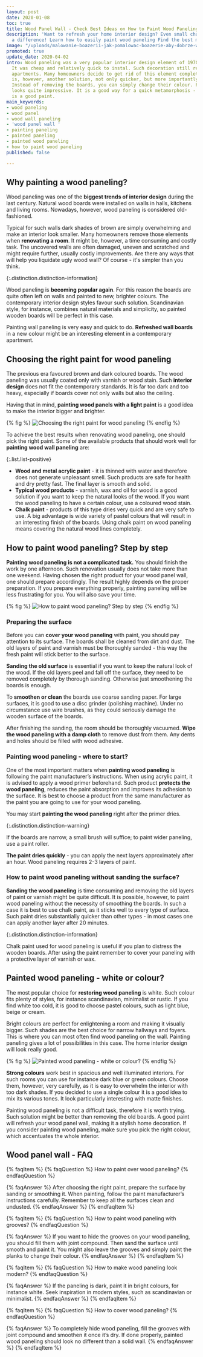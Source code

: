 ```yaml
---
layout: post
date: 2020-01-08
toc: true
title: Wood Panel Wall - Check Best Ideas on How to Paint Wood Paneling
description: 'Want to refresh your home interior design? Even small changes can make
  a difference! Learn how to easily paint wood paneling Find the best method! '
image: "/uploads/malowanie-boazerii-jak-pomalowac-boazerie-aby-dobrze-wygladala.jpg"
promoted: true
update_date: 2020-04-02
intro: Wood paneling was a very popular interior design element of 1970s and 1980s.
  It was cheap and relatively quick to instal. Such decoration still remains in many
  apartments. Many homeowners decide to get rid of this element completely. There
  is, however, another solution, not only quicker, but more importantly - less expensive.
  Instead of removing the boards, you can simply change their colour. Painted paneling
  looks quite impressive. It is a good way for a quick metamorphosis - all you need
  is a good paint.
main_keywords:
- wood paneling
- wood panel
- wood wall paneling
- 'wood panel wall '
- painting paneling
- painted paneling
- painted wood paneling
- how to paint wood paneling
published: false

---
```

## Why painting a wood paneling?

Wood paneling was one of the **biggest trends of interior design** during the last century. Natural wood boards were installed on walls in halls, kitchens and living rooms. Nowadays, however, wood paneling is considered old-fashioned.

Typical for such walls dark shades of brown are simply overwhelming and make an interior look smaller. Many homeowners remove those elements when **renovating a room**. It might be, however, a time consuming and costly task. The uncovered walls are often damaged, uneven and scratched and might require further, usually costly improvements. Are there any ways that will help you liquidate ugly wood wall? Of course - it's simpler than you think.

{:.distinction.distinction-information}

Wood paneling is **becoming popular again**. For this reason the boards are quite often left on walls and painted to new, brighter colours. The contemporary interior design styles favour such solution. Scandinavian style, for instance, combines natural materials and simplicity, so painted wooden boards will be perfect in this case.

Painting wall paneling is very easy and quick to do. **Refreshed wall boards** in a new colour might be an interesting element in a contemporary apartment.

## Choosing the right paint for wood paneling

The previous era favoured brown and dark coloured boards. The wood paneling was usually coated only with varnish or wood stain. Such **interior design** does not fit the contemporary standards. It is far too dark and too heavy, especially if boards cover not only walls but also the ceiling.

Having that in mind, **painting wood panels with a light paint** is a good idea to make the interior bigger and brighter.

{% fig %}
![Choosing the right paint for wood paneling](/uploads/odpowiednia-farba-do-boazerii-to-podstawa.jpg "Choosing the right paint for wood paneling")
{% endfig %}

To achieve the best results when renovating wood paneling, one should pick the right paint. Some of the available products that should work well for **painting wood wall paneling** are:

{:.list.list-positive}

* **Wood and metal acrylic paint** - it is thinned with water and therefore does not generate unpleasant smell. Such products are safe for health and dry pretty fast. The final layer is smooth and solid.
* **Typical wood products** - varnish, wax and oil for wood is a good solution if you want to keep the natural looks of the wood. If you want the wood paneling to have a certain colour, use a coloured wood stain.
* **Chalk paint** - products of this type dries very quick and are very safe to use. A big advantage is wide variety of pastel colours that will result in an interesting finish of the boards. Using chalk paint on wood paneling means covering the natural wood lines completely.

## How to paint wood paneling? Step by step

**Painting wood paneling is not a complicated task.** You should finish the work by one afternoon. Such renovation usually does not take more than one weekend. Having chosen the right product for your wood panel wall, one should prepare accordingly. The result highly depends on the proper preparation. If you prepare everything properly, painting paneling will be less frustrating for you. You will also save your time.

{% fig %}
![How to paint wood paneling? Step by step](/uploads/jak-pomalowac-boazerie-krok-po-kroku_1.jpg "How to paint wood paneling? Step by step")
{% endfig %}

### Preparing the surface

Before you can **cover your wood paneling** with paint, you should pay attention to its surface. The boards shall be cleaned from dirt and dust. The old layers of paint and varnish must be thoroughly sanded - this way the fresh paint will stick better to the surface.

**Sanding the old surface** is essential if you want to keep the natural look of the wood. If the old layers peel and fall off the surface, they need to be removed completely by thorough sanding. Otherwise just smoothening the boards is enough.

To **smoothen or clean** the boards use coarse sanding paper. For large surfaces, it is good to use a disc grinder (polishing machine). Under no circumstance use wire brushes, as they could seriously damage the wooden surface of the boards.

After finishing the sanding, the room should be thoroughly vacuumed. **Wipe the wood paneling with a damp cloth** to remove dust from them. Any dents and holes should be filled with wood adhesive.

### Painting wood paneling - where to start?

One of the most important matters when **painting wood paneling** is following the paint manufacturer’s instructions. When using acrylic paint, it is advised to apply a wood primer beforehand. Such product **protects the wood paneling**, reduces the paint absorption and improves its adhesion to the surface. It is best to choose a product from the same manufacturer as the paint you are going to use for your wood paneling.

You may start **painting the wood paneling** right after the primer dries.

{:.distinction.distinction-warning}

If the boards are narrow, a small brush will suffice; to paint wider paneling, use a paint roller.

**The paint dries quickly** - you can apply the next layers approximately after an hour. Wood paneling requires 2-3 layers of paint.

### How to paint wood paneling without sanding the surface?

**Sanding the wood paneling** is time consuming and removing the old layers of paint or varnish might be quite difficult. It is possible, however, to paint wood paneling without the necessity of smoothing the boards. In such a case it is best to use chalk paint, as it sticks well to every type of surface. Such paint dries substantially quicker than other types - in most cases one can apply another layer after 20 minutes.

{:.distinction.distinction-information}

Chalk paint used for wood paneling is useful if you plan to distress the wooden boards. After using the paint remember to cover your paneling with a protective layer of varnish or wax.

## Painted wood paneling - white or colour?

The most popular choice for **restoring wood paneling** is white. Such colour fits plenty of styles, for instance scandinavian, minimalist or rustic. If you find white too cold, it is good to choose pastel colours, such as light blue, beige or cream.

Bright colours are perfect for enlightening a room and making it visually bigger. Such shades are the best choice for narrow hallways and foyers. This is where you can most often find wood paneling on the wall. Painting paneling gives a lot of possibilities in this case. The home interior design will look really good.

{% fig %}
![Painted wood paneling - white or colour?](/uploads/malowanie-boazerii-na-bialo-czy-na-kolor.jpg "Painted wood paneling - white or colour?")
{% endfig %}

**Strong colours** work best in spacious and well illuminated interiors. For such rooms you can use for instance dark blue or green colours. Choose them, however, very carefully, as it is easy to overwhelm the interior with too dark shades. If you decided to use a single colour it is a good idea to mix its various tones. It look particularly interesting with matte finishes.

Painting wood paneling is not a difficult task, therefore it is worth trying. Such solution might be better than removing the old boards. A good paint will refresh your wood panel wall, making it a stylish home decoration. If you consider painting wood paneling, make sure you pick the right colour, which accentuates the whole interior.

## Wood panel wall - FAQ

{% faqItem %}
{% faqQuestion %}
How to paint over wood paneling?
{% endfaqQuestion %}

{% faqAnswer %}
After choosing the right paint, prepare the surface by sanding or smoothing it. When painting, follow the paint manufacturer’s instructions carefully. Remember to keep all the surfaces clean and undusted.
{% endfaqAnswer %}
{% endfaqItem %}

{% faqItem %}
{% faqQuestion %}
How to paint wood paneling with grooves?
{% endfaqQuestion %}

{% faqAnswer %}
If you want to hide the grooves on your wood paneling, you should fill them with joint compound. Then sand the surface until smooth and paint it. You might also leave the grooves and simply paint the planks to change their colour.
{% endfaqAnswer %}
{% endfaqItem %}

{% faqItem %}
{% faqQuestion %}
How to make wood paneling look modern?
{% endfaqQuestion %}

{% faqAnswer %}
If the paneling is dark, paint it in bright colours, for instance white. Seek inspiration in modern styles, such as scandinavian or minimalist.
{% endfaqAnswer %}
{% endfaqItem %}

{% faqItem %}
{% faqQuestion %}
How to cover wood paneling?
{% endfaqQuestion %}

{% faqAnswer %}
To completely hide wood paneling, fill the grooves with joint compound and smoothen it once it’s dry. If done properly, painted wood paneling should look no different than a solid wall.
{% endfaqAnswer %}
{% endfaqItem %}